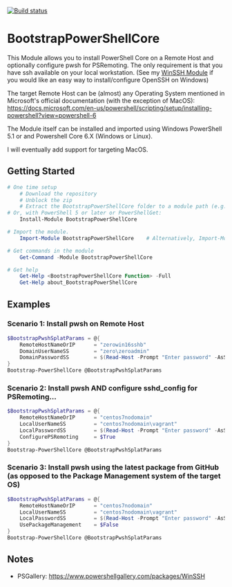 [![Build status](https://ci.appveyor.com/api/projects/status/github/pldmgg/BootstrapPowerShellCore?branch=master&svg=true)](https://ci.appveyor.com/project/pldmgg/BootstrapPowerShellCore/branch/master)


# BootstrapPowerShellCore
This Module allows you to install PowerShell Core on a Remote Host and optionally configure pwsh for PSRemoting. The only requirement is that you have ssh available on your local workstation. (See my [WinSSH Module](https://github.com/pldmgg/WinSSH) if you would like an easy way to install/configure OpenSSH on Windows)

The target Remote Host can be (almost) any Operating System mentioned in Microsoft's official documentation (with the exception of MacOS): https://docs.microsoft.com/en-us/powershell/scripting/setup/installing-powershell?view=powershell-6

The Module itself can be installed and imported using Windows PowerShell 5.1 or and Powershell Core 6.X (Windows or Linux).

I will eventually add support for targeting MacOS.

## Getting Started

```powershell
# One time setup
    # Download the repository
    # Unblock the zip
    # Extract the BootstrapPowerShellCore folder to a module path (e.g. $env:USERPROFILE\Documents\WindowsPowerShell\Modules\)
# Or, with PowerShell 5 or later or PowerShellGet:
    Install-Module BootstrapPowerShellCore

# Import the module.
    Import-Module BootstrapPowerShellCore    # Alternatively, Import-Module <PathToModuleFolder>

# Get commands in the module
    Get-Command -Module BootstrapPowerShellCore

# Get help
    Get-Help <BootstrapPowerShellCore Function> -Full
    Get-Help about_BootstrapPowerShellCore
```

## Examples

### Scenario 1: Install pwsh on Remote Host

```powershell
$BootstrapPwshSplatParams = @{
    RemoteHostNameOrIP      = "zerowin16sshb"
    DomainUserNameSS        = "zero\zeroadmin"
    DomainPasswordSS        = $(Read-Host -Prompt "Enter password" -AsSecureString)
}
Bootstrap-PowerShellCore @BootstrapPwshSplatParams
```

### Scenario 2: Install pwsh AND configure sshd_config for PSRemoting...

```powershell
$BootstrapPwshSplatParams = @{
    RemoteHostNameOrIP      = "centos7nodomain"
    LocalUserNameSS         = "centos7nodomain\vagrant"
    LocalPasswordSS         = $(Read-Host -Prompt "Enter password" -AsSecureString)
    ConfigurePSRemoting     = $True
}
Bootstrap-PowerShellCore @BootstrapPwshSplatParams
```

### Scenario 3: Install pwsh using the latest package from GitHub (as opposed to the Package Management system of the target OS)

```powershell
$BootstrapPwshSplatParams = @{
    RemoteHostNameOrIP      = "centos7nodomain"
    LocalUserNameSS         = "centos7nodomain\vagrant"
    LocalPasswordSS         = $(Read-Host -Prompt "Enter password" -AsSecureString)
    UsePackageManagement    = $False
}
Bootstrap-PowerShellCore @BootstrapPwshSplatParams
```

## Notes

* PSGallery: https://www.powershellgallery.com/packages/WinSSH
